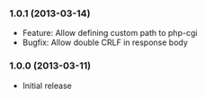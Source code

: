 ### 1.0.1 (2013-03-14)

  * Feature: Allow defining custom path to php-cgi
  * Bugfix: Allow double CRLF in response body

### 1.0.0 (2013-03-11)

  * Initial release
